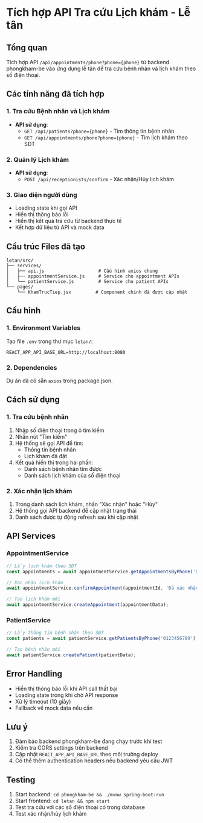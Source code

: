 # Tích hợp API Tra cứu Lịch khám - Lễ tân

## Tổng quan
Tích hợp API `/api/appointments/phone?phone={phone}` từ backend phongkham-be vào ứng dụng lễ tân để tra cứu bệnh nhân và lịch khám theo số điện thoại.

## Các tính năng đã tích hợp

### 1. Tra cứu Bệnh nhân và Lịch khám
- **API sử dụng**: 
  - `GET /api/patients?phone={phone}` - Tìm thông tin bệnh nhân
  - `GET /api/appointments/phone?phone={phone}` - Tìm lịch khám theo SĐT

### 2. Quản lý Lịch khám
- **API sử dụng**: 
  - `POST /api/receptionists/confirm` - Xác nhận/Hủy lịch khám

### 3. Giao diện người dùng
- Loading state khi gọi API
- Hiển thị thông báo lỗi
- Hiển thị kết quả tra cứu từ backend thực tế
- Kết hợp dữ liệu từ API và mock data

## Cấu trúc Files đã tạo

```
letan/src/
├── services/
│   ├── api.js                    # Cấu hình axios chung
│   ├── appointmentService.js     # Service cho appointment APIs
│   └── patientService.js         # Service cho patient APIs
└── pages/
    └── KhamTrucTiep.jsx         # Component chính đã được cập nhật
```

## Cấu hình

### 1. Environment Variables
Tạo file `.env` trong thư mục `letan/`:
```
REACT_APP_API_BASE_URL=http://localhost:8080
```

### 2. Dependencies
Dự án đã có sẵn `axios` trong package.json.

## Cách sử dụng

### 1. Tra cứu bệnh nhân
1. Nhập số điện thoại trong ô tìm kiếm
2. Nhấn nút "Tìm kiếm"
3. Hệ thống sẽ gọi API để tìm:
   - Thông tin bệnh nhân
   - Lịch khám đã đặt
4. Kết quả hiển thị trong hai phần:
   - Danh sách bệnh nhân tìm được
   - Danh sách lịch khám của số điện thoại

### 2. Xác nhận lịch khám
1. Trong danh sách lịch khám, nhấn "Xác nhận" hoặc "Hủy"
2. Hệ thống gọi API backend để cập nhật trạng thái
3. Danh sách được tự động refresh sau khi cập nhật

## API Services

### AppointmentService
```javascript
// Lấy lịch khám theo SĐT
const appointments = await appointmentService.getAppointmentsByPhone('0123456789');

// Xác nhận lịch khám
await appointmentService.confirmAppointment(appointmentId, 'Đã xác nhận');

// Tạo lịch khám mới
await appointmentService.createAppointment(appointmentData);
```

### PatientService
```javascript
// Lấy thông tin bệnh nhân theo SĐT
const patients = await patientService.getPatientsByPhone('0123456789');

// Tạo bệnh nhân mới
await patientService.createPatient(patientData);
```

## Error Handling
- Hiển thị thông báo lỗi khi API call thất bại
- Loading state trong khi chờ API response
- Xử lý timeout (10 giây)
- Fallback về mock data nếu cần

## Lưu ý
1. Đảm bảo backend phongkham-be đang chạy trước khi test
2. Kiểm tra CORS settings trên backend
3. Cập nhật `REACT_APP_API_BASE_URL` theo môi trường deploy
4. Có thể thêm authentication headers nếu backend yêu cầu JWT

## Testing
1. Start backend: `cd phongkham-be && ./mvnw spring-boot:run`
2. Start frontend: `cd letan && npm start`
3. Test tra cứu với các số điện thoại có trong database
4. Test xác nhận/hủy lịch khám